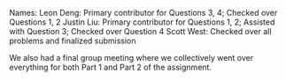 Names:
Leon Deng: Primary contributor for Questions 3, 4; Checked over Questions 1, 2
Justin Liu: Primary contributor for Questions 1, 2; Assisted with Question 3; Checked over Question 4
Scott West: Checked over all problems and finalized submission

We also had a final group meeting where we collectively went over everything for both Part 1 and Part 2 of the assignment.
